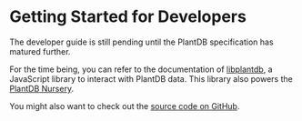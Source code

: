 # Getting Started for Developers

The developer guide is still pending until the PlantDB specification has matured further.

For the time being, you can refer to the documentation of [libplantdb](../reference/libplantdb/README.md), a JavaScript library to interact with PlantDB data. This library also powers the [PlantDB Nursery](./nursery.md).

You might also want to check out the [source code on GitHub](https://github.com/oliversalzburg/plantdb).
